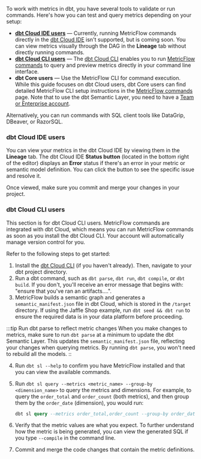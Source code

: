 To work with metrics in dbt, you have several tools to validate or run commands. Here's how you can test and query metrics depending on your setup:

- [**dbt Cloud IDE users**](#dbt-cloud-ide-users) &mdash; Currently, running MetricFlow commands directly in the [dbt Cloud IDE](/docs/cloud/dbt-cloud-ide/develop-in-the-cloud) isn't supported, but is coming soon. You can view metrics visually through the DAG in the **Lineage** tab without directly running commands.
- [**dbt Cloud CLI users**](#dbt-cloud-cli-users) &mdash; The [dbt Cloud CLI](/docs/cloud/cloud-cli-installation) enables you to run [MetricFlow commands](/docs/build/metricflow-commands#metricflow-commands) to query and preview metrics directly in your command line interface.
- **dbt Core users** &mdash; Use the MetricFlow CLI for command execution. While this guide focuses on dbt Cloud users, dbt Core users can find detailed MetricFlow CLI setup instructions in the [MetricFlow commands](/docs/build/metricflow-commands#metricflow-commands) page. Note that to use the dbt Semantic Layer, you need to have a [Team or Enterprise account](https://www.getdbt.com/).

Alternatively, you can run commands with SQL client tools like DataGrip, DBeaver, or RazorSQL.

### dbt Cloud IDE users

You can view your metrics in the dbt Cloud IDE by viewing them in the **Lineage** tab. The dbt Cloud IDE **Status button** (located in the bottom right of the editor) displays an **Error** status if there's an error in your metric or semantic model definition. You can click the button to see the specific issue and resolve it.

Once viewed, make sure you commit and merge your changes in your project.

<Lightbox src="/img/docs/dbt-cloud/semantic-layer/sl-ide-dag.jpg" title="Validate your metrics using the Lineage tab in the IDE." />

### dbt Cloud CLI users

This section is for dbt Cloud CLI users. MetricFlow commands are integrated with dbt Cloud, which means you can run MetricFlow commands as soon as you install the dbt Cloud CLI. Your account will automatically manage version control for you.

Refer to the following steps to get started:

1. Install the [dbt Cloud CLI](/docs/cloud/cloud-cli-installation) (if you haven't already). Then, navigate to your dbt project directory.
2. Run a dbt command, such as `dbt parse`, `dbt run`, `dbt compile`, or `dbt build`. If you don't, you'll receive an error message that begins with: "ensure that you've ran an artifacts....".
3. MetricFlow builds a semantic graph and generates a `semantic_manifest.json` file in dbt Cloud, which is stored in the `/target` directory. If using the Jaffle Shop example, run `dbt seed && dbt run` to ensure the required data is in your data platform before proceeding.

:::tip Run dbt parse to reflect metric changes
When you make changes to metrics, make sure to run `dbt parse` at a minimum to update the dbt Semantic Layer. This updates the `semantic_manifest.json` file, reflecting your changes when querying metrics. By running `dbt parse`, you won't need to rebuild all the models.
::

4. Run `dbt sl --help` to confirm you have MetricFlow installed and that you can view the available commands.
5. Run `dbt sl query --metrics <metric_name> --group-by <dimension_name>` to query the metrics and dimensions. For example, to query the `order_total` and `order_count` (both metrics), and then group them by the `order_date` (dimension), you would run:

   ```sql
   dbt sl query --metrics order_total,order_count --group-by order_date
   ```
6. Verify that the metric values are what you expect. To further understand how the metric is being generated, you can view the generated SQL if you type `--compile` in the command line.
7. Commit and merge the code changes that contain the metric definitions.
